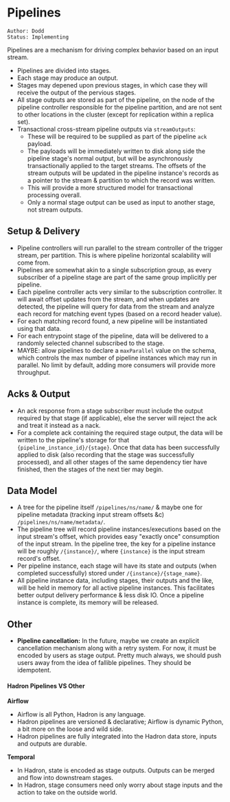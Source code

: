 # Pipelines
```
Author: Dodd
Status: Implementing
```

Pipelines are a mechanism for driving complex behavior based on an input stream.

- Pipelines are divided into stages.
- Each stage may produce an output.
- Stages may depened upon previous stages, in which case they will receive the output of the pervious stages.
- All stage outputs are stored as part of the pipeline, on the node of the pipeline controller responsible for the pipeline partition, and are not sent to other locations in the cluster (except for replication within a replica set).
- Transactional cross-stream pipeline outputs via `streamOutputs`:
    - These will be required to be supplied as part of the pipeline `ack` payload.
    - The payloads will be immediately written to disk along side the pipeline stage's normal output, but will be asynchronously transactionally applied to the target streams. The offsets of the stream outputs will be updated in the pipeline instance's records as a pointer to the stream & partition to which the record was written.
    - This will provide a more structured model for transactional processing overall.
    - Only a normal stage output can be used as input to another stage, not stream outputs.

## Setup & Delivery
- Pipeline controllers will run parallel to the stream controller of the trigger stream, per partition. This is where pipeline horizontal scalability will come from.
- Pipelines are somewhat akin to a single subscription group, as every subscriber of a pipeline stage are part of the same group implicitly per pipeline.
- Each pipeline controller acts very similar to the subscription controller. It will await offset updates from the stream, and when updates are detected, the pipeline will query for data from the stream and analyze each record for matching event types (based on a record header value).
- For each matching record found, a new pipeline will be instantiated using that data.
- For each entrypoint stage of the pipeline, data will be delivered to a randomly selected channel subscribed to the stage.
- MAYBE: allow pipelines to declare a `maxParallel` value on the schema, which controls the max number of pipeline instances which may run in parallel. No limit by default, adding more consumers will provide more throughput.

## Acks & Output
- An ack response from a stage subscriber must include the output required by that stage (if applicable), else the server will reject the ack and treat it instead as a nack.
- For a complete ack containing the required stage output, the data will be written to the pipeline's storage for that `{pipeline_instance_id}/{stage}`. Once that data has been successfully applied to disk (also recording that the stage was successfully processed), and all other stages of the same dependency tier have finished, then the stages of the next tier may begin.

## Data Model
- A tree for the pipeline itself `/pipelines/ns/name/` & maybe one for pipeline metadata (tracking input stream offsets &c) `/pipelines/ns/name/metadata/`.
- The pipeline tree will record pipeline instances/executions based on the input stream's offset, which provides easy "exactly once" consumption of the input stream. In the pipeline tree, the key for a pipeline instance will be roughly `/{instance}/`, where `{instance}` is the input stream record's offset.
- Per pipeline instance, each stage will have its state and outputs (when completed successfully) stored under `/{instance}/{stage_name}`.
- All pipeline instance data, including stages, their outputs and the like, will be held in memory for all active pipeline instances. This facilitates better output delivery performance & less disk IO. Once a pipeline instance is complete, its memory will be released.

## Other
- **Pipeline cancellation:** In the future, maybe we create an explicit cancellation mechanism along with a retry system. For now, it must be encoded by users as stage output. Pretty much always, we should push users away from the idea of fallible pipelines. They should be idempotent.

#### Hadron Pipelines VS Other
**Airflow**
- Airflow is all Python, Hadron is any language.
- Hadron pipelines are versioned & declarative; Airflow is dynamic Python, a bit more on the loose and wild side.
- Hadron pipelines are fully integrated into the Hadron data store, inputs and outputs are durable.

**Temporal**
- In Hadron, state is encoded as stage outputs. Outputs can be merged and flow into downstream stages.
- In Hadron, stage consumers need only worry about stage inputs and the action to take on the outside world.
